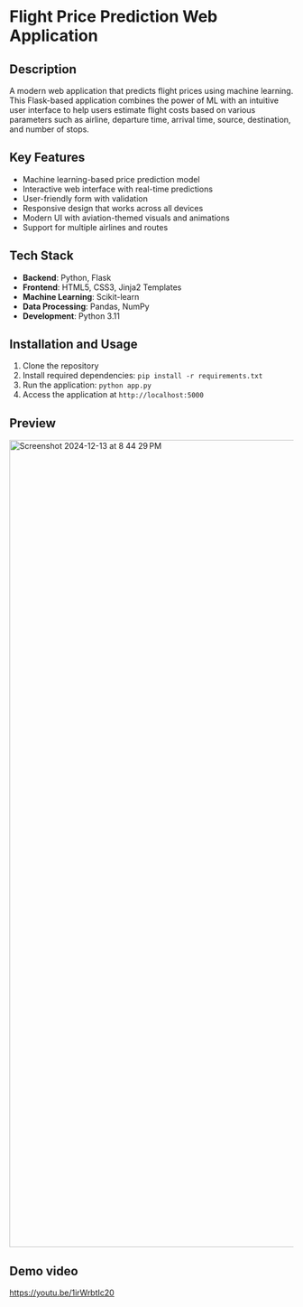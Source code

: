# Flight Price Prediction Web Application

## Description
A modern web application that predicts flight prices using machine learning. This Flask-based application combines the power of ML with an intuitive user interface to help users estimate flight costs based on various parameters such as airline, departure time, arrival time, source, destination, and number of stops.

## Key Features
- Machine learning-based price prediction model
- Interactive web interface with real-time predictions
- User-friendly form with validation
- Responsive design that works across all devices
- Modern UI with aviation-themed visuals and animations
- Support for multiple airlines and routes

## Tech Stack
- **Backend**: Python, Flask
- **Frontend**: HTML5, CSS3, Jinja2 Templates
- **Machine Learning**: Scikit-learn
- **Data Processing**: Pandas, NumPy
- **Development**: Python 3.11

## Installation and Usage
1. Clone the repository
2. Install required dependencies: `pip install -r requirements.txt`
3. Run the application: `python app.py`
4. Access the application at `http://localhost:5000`

## Preview
<img width="1430" alt="Screenshot 2024-12-13 at 8 44 29 PM" src="https://github.com/user-attachments/assets/064a425d-798d-4557-bc02-e51c4245421f" />

## Demo video
https://youtu.be/1irWrbtIc20
